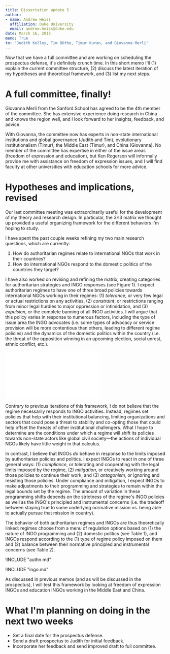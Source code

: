```yaml
---
title: Dissertation update 5
author:
- name: Andrew Heiss
  affiliation: Duke University
  email: andrew.heiss@duke.edu
date: March 16, 2015
memo: True
to: "Judith Kelley, Tim Büthe, Timur Kuran, and Giovanna Merli"
...
```


Now that we have a full committee and are working on scheduling the prospectus defense, it's definitely crunch time. In this short memo I'll (1) explain the current committee structure, (2) discuss the latest iteration of my hypotheses and theoretical framework, and (3) list my next steps. 


# A full committee, finally!

Giovanna Merli from the Sanford School has agreed to be the 4th member of the committee. She has extensive experience doing research in China and knows the region well, and I look forward to her insights, feedback, and advice. 

With Giovanna, the committee now has experts in non-state international institutions and global governance (Judith and Tim), evolutionary institutionalism (Timur), the Middle East (Timur), and China (Giovanna). No member of the committee has expertise in either of the issue areas (freedom of expression and education), but Ken Rogerson will informally provide me with assistance on freedom of expression issues, and I will find faculty at other universities with education schools for more advice. 


# Hypotheses and implications, revised 

Our last committee meeting was extraordinarily useful for the development of my theory and research design. In particular, the 3×3 matrix we thought up provided a useful organizing framework for the different behaviors I'm hoping to study.

I have spent the past couple weeks refining my two main research questions, which are currently: 

1. How do authoritarian regimes relate to international NGOs that work in their countries?
2. How do international NGOs respond to the domestic politics of the countries they target?

I have also worked on revising and refining the matrix, creating categories for authoritarian strategies and INGO responses (see Figure 1). I expect authoritarian regimes to have one of three broad policies towards international NGOs working in their regimes: (1) *tolerance*, or very few legal or actual restrictions on any activities, (2) *constraint*, or restrictions ranging from minor legal hurdles to major oppression or intimidation, and (3) *expulsion*, or the complete banning of all INGO activities. I will argue that this policy varies in response to numerous factors, including the type of issue area the INGO advocates (i.e. some types of advocacy or service provision will be more contentious than others, leading to different regime policies) and the dynamics of the domestic politics within the country (i.e. the threat of the opposition winning in an upcoming election, social unrest, ethnic conflict, etc.). 

![Working theoretical framework](working_theory.pdf)

Contrary to previous iterations of this framework, I do not believe that the regime necessarily responds to INGO activities. Instead, regimes set policies that help with their institutional balancing, limiting organizations and sectors that could pose a threat to stability and co-opting those that could help offset the threats of other institutional challengers. What I hope to determine are the conditions under which a regime will shift its policies towards non-state actors like global civil society—the actions of individual NGOs likely have little weight in that calculus.

In contrast, I believe that INGOs *do* behave in response to the limits imposed by authoritarian policies and politics. I expect INGOs to react in one of three general ways: (1) *compliance*, or tolerating and cooperating with the legal limits imposed by the regime, (2) *mitigation*, or creatively working around those policies to continue their work, and (3) *antagonism*, or ignoring and resisting those policies. Under compliance and mitigation, I expect INGOs to make adjustments to their programming and strategies to remain within the legal bounds set by the regime. The amount of variation in these programming shifts depends on the strictness of the regime's INGO policies as well as the INGO's principled and instrumental concerns (i.e. the tradeoff between staying true to some underlying normative mission vs. being able to actually pursue that mission in country).

The behavior of both authoritarian regimes and INGOs are thus theoretically linked: regimes choose from a menu of regulation options based on (1) the nature of INGO programming and (2) domestic politics (see Table 1), and INGOs respond according to the (1) type of regime policy imposed on them and (2) balance between their normative principled and instrumental concerns (see Table 2).

!INCLUDE "authn.md"

!INCLUDE "ingo.md"

As discussed in previous memos (and as will be discussed in the prospectus), I will test this framework by looking at freedom of expression INGOs and education INGOs working in the Middle East and China.


# What I'm planning on doing in the next two weeks

* Set a final date for the prospectus defense.
* Send a draft prospectus to Judith for initial feedback.
* Incorporate her feedback and send improved draft to full committee.
